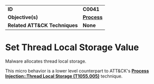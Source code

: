 
<table>
<tr>
<td><b>ID</b></td>
<td><b>C0041</b></td>
</tr>
<tr>
<td><b>Objective(s)</b></td>
<td><b><a href="../process">Process</a></b></td>
</tr>
<tr>
<td><b>Related ATT&CK Techniques</b></td>
<td><b>None</b></td>
</tr>
</table>


Set Thread Local Storage Value
==============================
Malware allocates thread local storage. 

This micro behavior is a lower level counterpart to ATT&CK's [**Process Injection::Thread Local Storage (T1055.005)**](https://attack.mitre.org/techniques/T1055/005) technique.